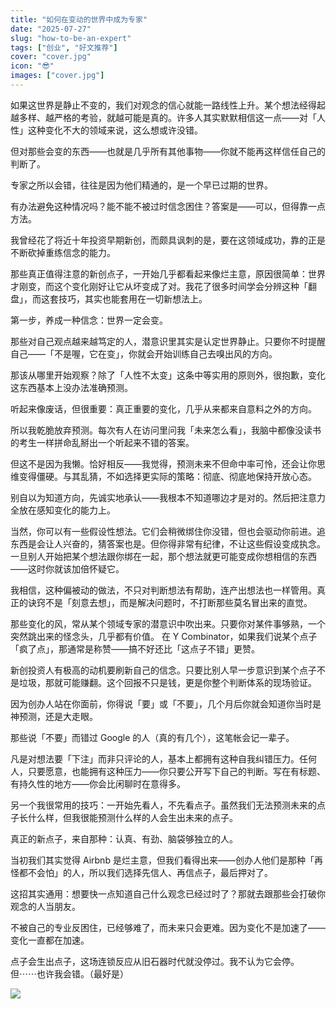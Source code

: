 ```yaml
---
title: "如何在变动的世界中成为专家"
date: "2025-07-27"
slug: "how-to-be-an-expert"
tags: ["创业", "好文推荐"]
cover: "cover.jpg"
icon: "😎"
images: ["cover.jpg"]
---
```

如果这世界是静止不变的，我们对观念的信心就能一路线性上升。某个想法经得起越多样、越严格的考验，就越可能是真的。许多人其实默默相信这一点——对「人性」这种变化不大的领域来说，这么想或许没错。



但对那些会变的东西——也就是几乎所有其他事物——你就不能再这样信任自己的判断了。



专家之所以会错，往往是因为他们精通的，是一个早已过期的世界。



有办法避免这种情况吗？能不能不被过时信念困住？答案是——可以，但得靠一点方法。



我曾经花了将近十年投资早期新创，而颇具讽刺的是，要在这领域成功，靠的正是不断砍掉重练信念的能力。



那些真正值得注意的新创点子，一开始几乎都看起来像烂主意，原因很简单：世界才刚变，而这个变化刚好让它从坏变成了对。我花了很多时间学会分辨这种「翻盘」，而这套技巧，其实也能套用在一切新想法上。



第一步，养成一种信念：世界一定会变。



那些对自己观点越来越笃定的人，潜意识里其实是认定世界静止。只要你不时提醒自己——「不是喔，它在变」，你就会开始训练自己去嗅出风的方向。



那该从哪里开始观察？除了「人性不太变」这条中等实用的原则外，很抱歉，变化这东西基本上没办法准确预测。



听起来像废话，但很重要：真正重要的变化，几乎从来都来自意料之外的方向。



所以我乾脆放弃预测。每次有人在访问里问我「未来怎么看」，我脑中都像没读书的考生一样拼命乱掰出一个听起来不错的答案。



但这不是因为我懒。恰好相反——我觉得，预测未来不但命中率可怜，还会让你思维变得僵硬。与其乱猜，不如选择更实际的策略：彻底、彻底地保持开放心态。



别自以为知道方向，先诚实地承认——我根本不知道哪边才是对的。然后把注意力全放在感知变化的能力上。



当然，你可以有一些假设性想法。它们会稍微绑住你没错，但也会驱动你前进。追东西是会让人兴奋的，猜答案也是。但你得非常有纪律，不让这些假设变成执念。
一旦别人开始把某个想法跟你绑在一起，那个想法就更可能变成你想相信的东西——这时你就该加倍怀疑它。



我相信，这种偏被动的做法，不只对判断想法有帮助，连产出想法也一样管用。真正的诀窍不是「刻意去想」，而是解决问题时，不打断那些莫名冒出来的直觉。



那些变化的风，常从某个领域专家的潜意识中吹出来。只要你对某件事够熟，一个突然跳出来的怪念头，几乎都有价值。
在 Y Combinator，如果我们说某个点子「疯了点」，那通常是称赞——搞不好还比「这点子不错」更赞。



新创投资人有极高的动机要刷新自己的信念。只要比别人早一步意识到某个点子不是垃圾，那就可能赚翻。这个回报不只是钱，更是你整个判断体系的现场验证。



因为创办人站在你面前，你得说「要」或「不要」，几个月后你就会知道你当时是神预测，还是大走眼。



那些说「不要」而错过 Google 的人（真的有几个），这笔帐会记一辈子。



凡是对想法要「下注」而非只评论的人，基本上都拥有这种自我纠错压力。任何人，只要愿意，也能拥有这种压力——你只要公开写下自己的判断。写在有标题、有持久性的地方——你会比闲聊时在意得多。



另一个我很常用的技巧：一开始先看人，不先看点子。虽然我们无法预测未来的点子长什么样，但我很能预测什么样的人会生出未来的点子。



真正的新点子，来自那种：认真、有劲、脑袋够独立的人。



当初我们其实觉得 Airbnb 是烂主意，但我们看得出来——创办人他们是那种「再怪都不会怕」的人，所以我们选择先信人、再信点子，最后押对了。



这招其实通用：想要快一点知道自己什么观念已经过时了？那就去跟那些会打破你观念的人当朋友。



不被自己的专业反困住，已经够难了，而未来只会更难。因为变化不是加速了——变化一直都在加速。



点子会生出点子，这场连锁反应从旧石器时代就没停过。我不认为它会停。
但⋯⋯也许我会错。（最好是）




![](https://prod-files-secure.s3.us-west-2.amazonaws.com/112d0858-5090-4d34-a606-b75eb8d65fd2/46476355-9cf3-4e99-9b7a-3531bc426380/1000202064.png?X-Amz-Algorithm=AWS4-HMAC-SHA256&X-Amz-Content-Sha256=UNSIGNED-PAYLOAD&X-Amz-Credential=ASIAZI2LB4662WAHYSIT%2F20250914%2Fus-west-2%2Fs3%2Faws4_request&X-Amz-Date=20250914T141009Z&X-Amz-Expires=3600&X-Amz-Security-Token=IQoJb3JpZ2luX2VjEOX%2F%2F%2F%2F%2F%2F%2F%2F%2F%2FwEaCXVzLXdlc3QtMiJHMEUCICiX2SD3P3rILCEiX5iQqvQnL6%2FaFij8cccAMk3xZa0GAiEAh%2BIRMrwiSBLZW4%2Buca2J7B6xYj40NeKlKf%2FgyJxXk0Mq%2FwMIXhAAGgw2Mzc0MjMxODM4MDUiDJJNq8rmYswl3D6dNyrcAzVGA%2B5fGWSk5qW9%2FVi0qxyfkBIV%2FTAUF9TBWFH4IdcBKLlPo4uY%2Bu%2BbadC8Gr%2B%2Fpl05jHuxR0MbE1%2F6RXe6W7zGBt%2BMEwW3u1iisuSpVcK4zuSWbhgS5CicRDY4QU4eAlZ4gEbvEvVqd9YkslKUd7JUEhckqkvzKXGVjZxzw19pv%2Facye6M6m0uwnaVBo7O1bzc3eQ86Uei1OlWJyabx9QUCewTf%2Fx3TnhotJEL%2BpWlMhYKU%2Fdl8oXivQqINA%2F00b%2BdYG%2FU0er5g4QOq1NGs4YEm1bXNJzsddfemJ6SYudBHDuVdbIbsDfId%2FXVix7GQ6HyPJdxsJr6FSc1t9hv09OrRth3JmSSz8zsktEOR2X5W2fRVX8uITyhygye7t8Ohhu0cm582hTUjNSkGyn7a2dteC8PfJP7hFQx5s9Xv67LuGMjDZX4xbJrGED0itINEF3iPjOG3O8e0V7lj3rjvyUB6Lm%2FsxJh7P%2FYPqHAEf%2Fjarc1qlu6dvfntNpXwN9nQmwVpeD5pPFFVVnZWVWwT1dK4tC3O7d5pBhDfLChF3JcIGu8V%2BHBW4QRqGxWcajpjUDCnSMElGtoe0981FHRdjzgGMjTDKDkWeO7sULrQIxP9%2BAzS2vTyOw%2B8yi3MM7ymsYGOqUBI6yYQkhdeICBUL25PCX4%2FegZHqR0IeZAZu%2Bi%2Fyn3vnReEuMrIi3TELZZrU90h7uh9agNR%2BYiUaBM%2FRyoIxVsbKFTgQYDTubNDzXwTKRbw1juce%2B8Gt80MwDhGBJ2fuRewzRiaSqHFR4US38E0EdzjciGp%2BxpfuoeVENZbJ3UUK2jHcelPiyMJ38bOV7nJW6lvdsC1ZyWocSGAZclGFSOeq2ratc%2F&X-Amz-Signature=c9eaa4323d9b1cb0cd92acae2b808a6a5e98b32d44b8fdb767de390acca3c3a7&X-Amz-SignedHeaders=host&x-amz-checksum-mode=ENABLED&x-id=GetObject)

